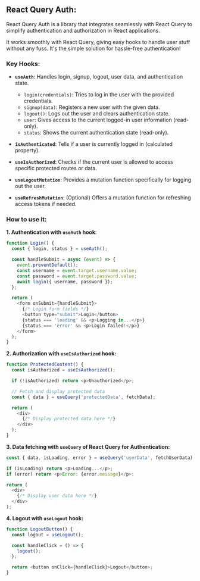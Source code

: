 ## React Query Auth:
React Query Auth is a library that integrates seamlessly with React Query to simplify authentication and authorization in React applications. 

It works smoothly with React Query, giving easy hooks to handle user stuff without any fuss. It's the simple solution for hassle-free authentication! 

### Key Hooks:

- __`useAuth`__: Handles login, signup, logout, user data, and authentication state.
  
  - `login(credentials)`: Tries to log in the user with the provided credentials.
  - `signup(data)`: Registers a new user with the given data.
  - `logout()`: Logs out the user and clears authentication state.
  - `user`: Gives access to the current logged-in user information (read-only).
  - `status`: Shows the current authentication state (read-only).
    
- __`isAuthenticated`__: Tells if a user is currently logged in (calculated property).
  
- __`useIsAuthorized`__: Checks if the current user is allowed to access specific protected routes or data.
  
- __`useLogoutMutation`__: Provides a mutation function specifically for logging out the user.

- __`useRefreshMutation`__: (Optional) Offers a mutation function for refreshing access tokens if needed.


### How to use it: 

__1. Authentication with `useAuth` hook__:

  ```javascript
  function Login() {
    const { login, status } = useAuth();
  
    const handleSubmit = async (event) => {
      event.preventDefault();
      const username = event.target.username.value;
      const password = event.target.password.value;
      await login({ username, password });
    };
  
    return (
      <form onSubmit={handleSubmit}>
        {/* Login form fields */}
        <button type="submit">Login</button>
        {status === 'loading' && <p>Logging in...</p>}
        {status === 'error' && <p>Login failed!</p>}
      </form>
    );
  }
  
  
  ```

__2. Authorization with `useIsAuthorized` hook:__

  ```javascript
  function ProtectedContent() {
    const isAuthorized = useIsAuthorized();
  
    if (!isAuthorized) return <p>Unauthorized</p>;
  
    // Fetch and display protected data
    const { data } = useQuery('protectedData', fetchData);
  
    return (
      <div>
        {/* Display protected data here */}
      </div>
    );
  }
  
  
  ```

__3. Data fetching with `useQuery` of React Query for Authentication:__

  ```javascript
  const { data, isLoading, error } = useQuery('userData', fetchUserData);
  
  if (isLoading) return <p>Loading...</p>;
  if (error) return <p>Error: {error.message}</p>;
  
  return (
    <div>
      {/* Display user data here */}
    </div>
  );
  
  
  ```

__4. Logout with `useLogout` hook:__

  ```javascript
  function LogoutButton() {
    const logout = useLogout();
  
    const handleClick = () => {
      logout();
    };
  
    return <button onClick={handleClick}>Logout</button>;
  }
  
  ```
